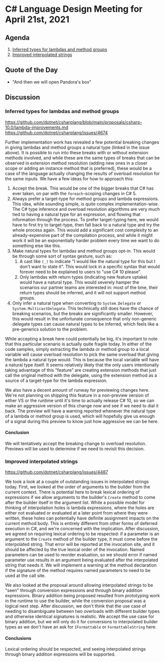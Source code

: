 # C# Language Design Meeting for April 21st, 2021

## Agenda

1. [Inferred types for lambdas and method groups](#inferred-types-for-lambdas-and-method-groups)
2. [Improved interpolated strings](#improved-interpolated-strings)

## Quote of the Day

- "And then we will open Pandora's box"

## Discussion

### Inferred types for lambdas and method groups

https://github.com/dotnet/csharplang/blob/main/proposals/csharp-10.0/lambda-improvements.md  
https://github.com/dotnet/csharplang/issues/4674

Further implementation work has revealed a few potential breaking changes in giving lambdas and method groups a natural type (linked in the issue
above). It is possible to run into these breaks with or without extension methods involved, and while these are the same types of breaks that can
be observed in extension method resolution (adding new ones in a closer scope or adding an instance method that is preferred), these would be a
case of the language actually changing the results of overload resolution for the same inputs. We have a few ideas for how to approach this:

1. Accept the break. This would be one of the bigger breaks that C# has ever taken, on par with the `foreach`-scoping changes in C# 5.
2. Always prefer a target-type for method groups and lambda expressions. This idea, while sounding simple, is quite complex implementation-wise.
The C# type inference and overload resolution algorithms are very much tied to having a natural type for an expression, and flowing that information
through the process. To prefer target-typing here, we would have to first try to target-type, then fall back to a natural type and try the whole
process again. This would add a significant cost complexity to an already-expensive part of the compilation process, and while it might work it
will be an exponentially harder problem every time we want to do something else like this.
3. Make natural types for lambdas and method groups opt-in. This would be through some sort of syntax gesture, such as:
    1. A cast like `(_)` to indicate "I would like the natural type for this but I don't want to state it". This would lock in a specific syntax
    that would forever need to be explained to users to "use C# 10 please".
    2. Only lambdas with return types (indicating new feature uptake) would have a natural type. This would severely hamper the scenarios our
    partner teams are interested in: most of the time, their return types should be inferred, and it will not support method groups.
4. Only infer a natural type when converting to `System.Delegate` or `System.MulticastDelegate`. This technically still does have the chance of
breaking scenarios, but the breaks are significantly smaller. However, this would result in the unfortunate consequence that only non-generic
delegate types can cause natural types to be inferred, which feels like a pre-generics solution to the problem.

While accepting a break here could potentially be big, it's important to note that this particular scenario is actually quite fragile today. In
either of the code samples, simply extracting the lambda or method group to a local variable will cause overload resolution to pick the same
overload that giving the lambda a natural type would. This is because the local variable will have a natural type itself. It seems relatively
likely that the only users intentionally taking advantage of this "feature" are creating extension methods that just call the original method
with the delegate, using the extension method as a source of a target-type for the lambda expression.

We also have a decent amount of runway for previewing changes here. We're not planning on shipping this feature in a non-preview version of either
VS or the runtime until it's time to actually release C# 10, so we can make an aggressive version of this change now and see if we need to dial
it back. The preview will have a warning reported whenever the natural type of a lambda or method group is used, which will hopefully give us
enough of a signal during this preview to know just how aggressive we can be here.

#### Conclusion

We will tentatively accept the breaking change to overload resolution. Previews will be used to determine if we need to revisit this decision.

### Improved interpolated strings

https://github.com/dotnet/csharplang/issues/4487

We took a look at a couple of outstanding issues in interpolated strings today. First, we looked at the order of arguments to the builder from the
current context. There is potential here to break lexical ordering of expressions if we allow arguments to the builder's `Create` method to come
after the builder itself in the argument list. While a possible model for thinking of interpolation holes is lambda expressions, where the holes
are either not evaluated or evaluated at a later point from where they were written, these holes can potentially have definite assignment impacts
on the current method body. This is entirely different from other forms of deferred execution in C#, and we're concerned with the implication.
After discussion, we agreed on requiring lexical ordering to be respected: if a parameter is an argument to the `Create` method of the builder type,
it must come before the interpolated string. That error will be reported at the invocation site, and it should be affected by the true lexical
order of the invocation. Named parameters can be used to reorder evaluation, so we should error if named parameter use results in an argument being
evaluated after the interpolated string that needs it. We will implement a warning at the method declaration if the signature of the method requires
named parameters to need to be used at the call site.

We also looked at the proposal around allowing interpolated strings to be "seen" through conversion expressions and through binary addition expressions.
Binary addition being proposed resulted from prototyping work in the runtime to use the builder, while the conversion proposal was a logical next step.
After discussion, we don't think that the use case of needing to disambiguate between two overloads with different builder types and otherwise identical
signatures is realistic. We accept the use case for binary addition, but we will only do it for conversions to interpolated builder types as we don't
have an ask for `IFormattable` or `FormattableString` here.

#### Conclusions

Lexical ordering should be respected, and seeing interpolated strings through binary addition expressions will be supported.
